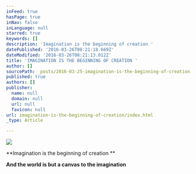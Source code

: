 ```yaml
---
inFeed: true
hasPage: true
inNav: false
inLanguage: null
starred: true
keywords: []
description: 'Imagination is the beginning of creation '
datePublished: '2016-03-26T08:21:18.669Z'
dateModified: '2016-03-26T08:21:13.012Z'
title: 'IMAGINATION IS THE BEGINNING OF CREATION '
author: []
sourcePath: _posts/2016-03-25-imagination-is-the-beginning-of-creation.md
published: true
authors: []
publisher:
  name: null
  domain: null
  url: null
  favicon: null
url: imagination-is-the-beginning-of-creation/index.html
_type: Article

---
```

![](https://s3-us-west-2.amazonaws.com/the-grid-img/p/3b7cbe7e977de83def1597e4742516ae8136ebee.jpg)

**Imagination is the beginning of creation **

**And the world is but a canvas to the imagination**